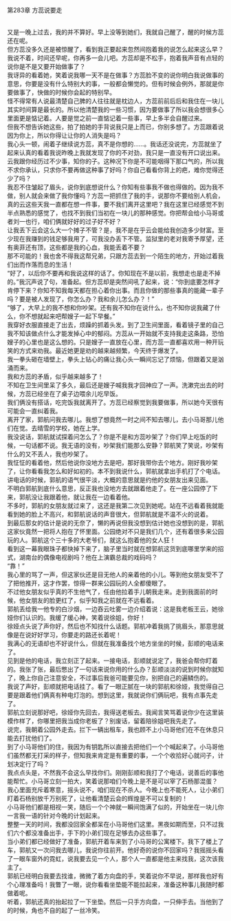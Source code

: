 第283章 方蕊说要走
<br />又是一晚上过去，我的并不算好。早上没等到她们，我就自己醒了，醒的时候方蕊还在呢。<br />但方蕊没多久还是被惊醒了，看到我正要起来忽然间抱着我的说怎么起来这么早？<br />我说不着，时间还早呢，你再多一会儿吧。方蕊却是不松手，抱着我声音有点轻的说你是不是又要开始做事了？<br />我讶异的看着她，笑着说我哪一天不是在做事？方蕊脸不变的说你明白我说做事的意思，你要是没有什么特别大的事，一般都会懒觉的。但有时候会例外，那就是你要做事了，快做的时候你会起的特别早。<br />怪不得常有人说最清楚自己脾的人往往就是枕边人，方蕊前前后后和我住在一块儿其实时间算是最长的。所以他清楚我的一些习惯，因为要做事了所以我会想很多心里面更是惦记着。人要是觉之前一直惦记着一些事，早上多半会自醒过来。<br />但我不想告诉她这些，拍了拍她的手背说我只是上而已，你别多想了。方蕊跟着说因为你上，所以你得让让你的人消失是吗？<br />我心头一顿，闹着子继续说方蕊，真不是你想的……。我话还没说完，方蕊就坐了起来认真的看着我说昨晚上我就发现了你的不对劲，我只是一直没有开口说出来。云我跟你经历过不少事，知你的子。这种况下你是不可能咽得下那口气的，所以我不求你承认，只求你不要再做这种事了好吗？你自己看看你背上的疤，难你觉得还少了吗？<br />我忍不住皱起了眉头，说你到底想说什么？你知有些事我不做也得做的。因为我不做，别人就会来做了我你懂吗？方蕊一把抓住了我的手，说那你不要给别人机会，真的云这些天我一直都在想一件事，要不我们离开这里吧？我在这里已经感觉不到半点熟悉的感觉了，也找不到我们当初在一块儿的那种感觉。你把帮会给小马哥或者刘一也行，咱们俩就好好的过子好不好？<br />让我丢下云会这么大一个摊子不管？是，我不是在乎云会能给我创造多少财富。至少现在我赚到的钱足够我用了，可我没办丢下不管。监狱里的老对我寄予厚望，还有奥菲还有顶，这些都是我的心血，我能丢着不要？<br />那不可能的！我也舍不得我这帮兄弟，只跟方蕊去到一个陌生的地方，开始过着我们出而作落而息的生活！<br />“好了，以后你不要再和我说这样的话了。你知现在不是以前，我想走也是走不掉的。”我沉声说了句，准备起。但方蕊却是突然间吼了起来，说：“你到底要怎样才肯停下来？你知不知我每天都在担心着你出事。而且你做的那些事真的能藏一辈子吗？要是被人发现了，你怎么办？我和余儿怎么办？！”<br />“够了，大早上的我不想和你吵架。还有我不知你在说什么，也不知你说我藏了什么，你不想就起来吧帮嫂子一起下早餐。”<br />我穿好衣服直接走了出去，烦躁的抓着头发。到了卫生间里面，看着镜子里的自己我不知该做点什么才能发掉心中的郁闷。方蕊从一开始就不支持我走这条路，恐怕嫂子的心里也是这么想的。只是嫂子一直放在心里，而方蕊一直都喜欢用一种开玩笑的方式来劝我。最近她更是劝的越来越频繁，今天终于爆发了。<br />我一拳头砸在墙壁上，拳头上钻心的痛让我心头一瞬间忘记了烦恼，但跟着又是汹涌而来。<br />我和方蕊的矛盾，似乎越来越多了！<br />不知在卫生间里呆了多久，最后还是嫂子喊我我才回神应了一声。洗漱完出去的时候，方蕊已经坐在了桌子边喂余儿吃早饭。<br />我们俩没有搭话，吃完饭我就离开了。方蕊已经察觉到我要做事，所以她今天很有可能会一直纠着我。<br />离开了家，郭航问我去哪儿。我想了想竟然一时之间不知去哪儿，去小马哥那儿他们在觉。去晴雪的学校，她在上学。<br />我没说话，郭航就试探着问怎么了？你是不是和方蕊吵架了？你们早上吃饭的时候，一句话都不说。我无语的没有，吵架我们能那么安静？郭航笑了笑说，吵架有什么的又不丢人，我也吵架了。<br />我怔怔的看着他，然后他说你没地方去是吧，那好我带你去个地方。刚好我吵架了，让你看看我怎么和好如初的。本不到我说什么，郭航就拿出手机打了个电话。讲电话的时候，郭航的语气很平淡，大概的意思就是约他的女朋友出来见面。<br />不明白郭航到底什么意思，反正我也没地方去就跟着他走了。在一座公园停了下来，郭航没让我跟着他，就让我在一边看着他。<br />不多时，郭航的女朋友就过来了，这还是我第二次见到她呢。站在不远看着我就能看到她的脸上不高兴，和郭航说话的声音很大，但郭航就是不温不火的说着。<br />到最后那女的估计是说的无奈了，懒的再说但我没想到估计她也没想到的是，郭航这家伙竟然一把将人抱在了怀里面。公园绝对不只是我们几个，还有着很多来公园玩的人。郭航这个三十多的大老爷们，就这么抱着他的女人狂！<br />看到这一幕我眼珠子都快掉下来了，脑子里当时就在想郭航这货到底哪里学来的招式，湖南台的偶像电视剧吗？他在上演霸总裁的戏码吗？<br />“靠！”<br />我心里的骂了一声，但这家伙还是目无他人的亲着他的小儿。等到他女朋友受不了了把他推开，这才作罢，惊得一群来公园玩的人全都傻眼了。<br />不过他女朋友似乎真的不生他气了，任由他拉着手儿朝我走来。走到我面前的时候，他女朋友的脸更红了，似乎知我之前就在不远看着。<br />郭航丢给我一他专的白沙烟，一边吞云吐雾一边介绍着说：这是我老板王云，她徐娅你们认识的。我缓了缓心神，笑着说徐姐，你好！<br />徐娅点头说了声你好，然后也不知找什么话题。郭航冲着我挑了挑眉头，那意思就像是在说好好学习，你要走的路还长着呢！<br />我满心的无语却也不好说什么，但就在我准备找个地方坐坐的时候，彭顺的电话来了。<br />见到是他的电话，我立刻正了起来。一接电话，彭顺就说定了，我爸会帮你盯着的。我张了张，最后憋出了一句话来说你用的什么办？彭顺淡淡的说到时候你就知了，晚上你自己注意安全，不过事后我爸可能要见你，别把自己的遍鳞伤的。<br />我说了声好，彭顺就把电话挂了。看了一眼正腻在一块的郭航和徐娅，我觉得自己要是跟着他们俩真有种电灯泡的。想到这里，我就说你们俩玩吧，我有点事先走了。<br />郭航立刻说那好吧，徐娅你先回去，我得送老板去。我闻言笑骂着说你少在这里装模作样了，你哪里把我当成你老板了？别废话，留着陪徐姐吧我先走了。<br />说完，我朝着公园外走去。拦下一辆出租车，我也顾不上小马哥他们在不在休息只能去打扰他们了。<br />到了小马哥他们的住，我因为有钥匙所以直接去把他们一个个喊起来了。小马哥他们虽然都无打采的样子，但知我来肯定是有重要的事，一个个收拾好心就问子，计划决定行了吗？<br />我点点头是，不然我不会这么早找你们。刚刚彭顺和我打了个电话，说善后的事他能帮忙。小马哥立刻一拍大，笑着说那咱们今晚上是不是可以宰了石杨那混蛋？<br />我心里面充斥着寒意，摇头说不，咱们现在不杀人。今晚上也不能死人，让小弟们盯着石杨别放千万别死了，让他看清楚云会的辉煌是不可以复制的！<br />小马哥他们都是相视一笑，随后一个个神就一瞬间饱满了似的，开始坐在一块儿你一言我一语的针对今晚的计划起来。<br />整整一天的时间，我都没回家全都呆在小马哥他们这里。黑夜如期而至，只不过我们六个都没准备出手，手下的小弟们现在足够去办这些事了。<br />当小弟们都已经做好了准备，郭航开着车来到了小马哥的公寓楼下。我下了楼上了车，郭航又一次问我去哪儿，我说你往前开。他好奇的说你不回家吗？我摇摇头看了一眼车窗外的霓虹，说我要去见一个人，那个人一直都是他主来找我，这次该我主了。<br />郭航已经明白我要去找谁，微微了着方向盘的手，笑着说你不早说，那样我也好有个心理准备吗！我瞥了一眼，说你看看坐垫能不能拉起来，准备这种事儿我随时都做着呢。<br />听着，郭航还真的抬起拉了一下坐垫。然后一只手方向盘，一只伸手去。当他到了的时候，角也不自的起了一丝冷笑。